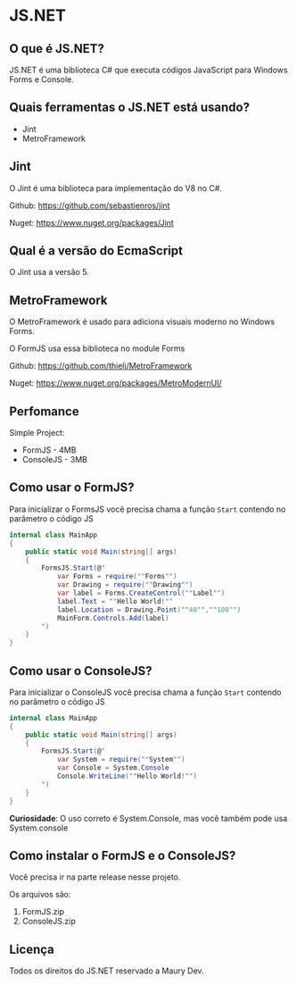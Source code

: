 # JS.NET

## O que é JS.NET?

JS.NET é uma biblioteca C# que executa códigos JavaScript para Windows Forms e Console.

## Quais ferramentas o JS.NET está usando?

- Jint
- MetroFramework

## Jint

O Jint é uma biblioteca para implementação do V8 no C#.

Github: https://github.com/sebastienros/jint

Nuget: https://www.nuget.org/packages/Jint

## Qual é a versão do EcmaScript

O Jint usa a versão 5.

## MetroFramework

O MetroFramework é usado para adiciona visuais moderno no Windows Forms.

O FormJS usa essa biblioteca no module Forms

Github: https://github.com/thielj/MetroFramework

Nuget: https://www.nuget.org/packages/MetroModernUI/

## Perfomance

Simple Project:
- FormJS - 4MB
- ConsoleJS - 3MB

## Como usar o FormJS?

Para inicializar o FormsJS você precisa chama a função `Start` contendo no parâmetro o código JS
```cs
internal class MainApp
{
    public static void Main(string[] args)
    {
        FormsJS.Start(@"
            var Forms = require(""Forms"")
            var Drawing = require(""Drawing"")
            var label = Forms.CreateControl(""Label"")
            label.Text = ""Hello World!""
            label.Location = Drawing.Point(""40"",""100"")
            MainForm.Controls.Add(label)
        ")
    }
}
```

## Como usar o ConsoleJS?
Para inicializar o ConsoleJS você precisa chama a função `Start` contendo no parâmetro o código JS
```cs
internal class MainApp
{
    public static void Main(string[] args)
    {
        FormsJS.Start(@"
            var System = require(""System"")
            var Console = System.Console
            Console.WriteLine(""Hello World!"")
        ")
    }
}
```
**Curiosidade**: O uso correto é System.Console, mas você também pode usa System.console

## Como instalar o FormJS e o ConsoleJS?

Você precisa ir na parte release nesse projeto.

Os arquivos são:
1. FormJS.zip
2. ConsoleJS.zip

## Licença

Todos os direitos do JS.NET reservado a Maury Dev.